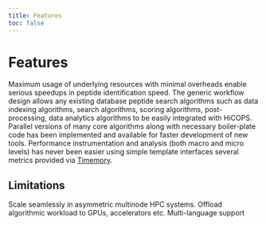 ```yaml
---
title: Features
toc: false
---
```

# Features
Maximum usage of underlying resources with minimal overheads enable serious speedups in peptide identification speed. The generic workflow design allows any existing database peptide search algorithms such as data indexing algorithms, search algorithms, scoring algorithms, post-processing, data analytics algorithms to be easily integrated with HiCOPS. Parallel versions of many core algorithms along with necessary boiler-plate code has been implemented and available for faster development of new tools. Performance instrumentation and analysis (both macro and micro levels) has never been easier using simple template interfaces several metrics provided via [Timemory](https://github.com/NERSC/timemory.git).

## Limitations
Scale seamlessly in asymmetric multinode HPC systems. Offload algorithmic workload to GPUs, accelerators etc. Multi-language support